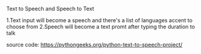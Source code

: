 Text to Speech and Speech to Text 
  
  1.Text input will become a speech and there's a list of languages accent to choose from
  2.Speech will become a text promt after typing the duration to talk

source code: https://pythongeeks.org/python-text-to-speech-project/